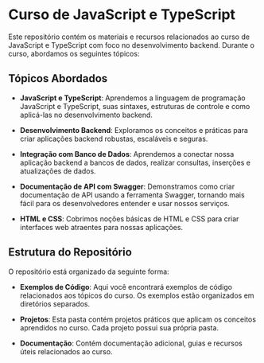 # Curso de JavaScript e TypeScript

Este repositório contém os materiais e recursos relacionados ao curso de JavaScript e TypeScript com foco no desenvolvimento backend. Durante o curso, abordamos os seguintes tópicos:

## Tópicos Abordados

- **JavaScript e TypeScript**: Aprendemos a linguagem de programação JavaScript e TypeScript, suas sintaxes, estruturas de controle e como aplicá-las no desenvolvimento backend.

- **Desenvolvimento Backend**: Exploramos os conceitos e práticas para criar aplicações backend robustas, escaláveis e seguras.

- **Integração com Banco de Dados**: Aprendemos a conectar nossa aplicação backend a bancos de dados, realizar consultas, inserções e atualizações de dados.

- **Documentação de API com Swagger**: Demonstramos como criar documentação de API usando a ferramenta Swagger, tornando mais fácil para os desenvolvedores entender e usar nossos serviços.

- **HTML e CSS**: Cobrimos noções básicas de HTML e CSS para criar interfaces web atraentes para nossas aplicações.

## Estrutura do Repositório

O repositório está organizado da seguinte forma:

- **Exemplos de Código**: Aqui você encontrará exemplos de código relacionados aos tópicos do curso. Os exemplos estão organizados em diretórios separados.

- **Projetos**: Esta pasta contém projetos práticos que aplicam os conceitos aprendidos no curso. Cada projeto possui sua própria pasta.

- **Documentação**: Contém documentação adicional, guias e recursos úteis relacionados ao curso.
